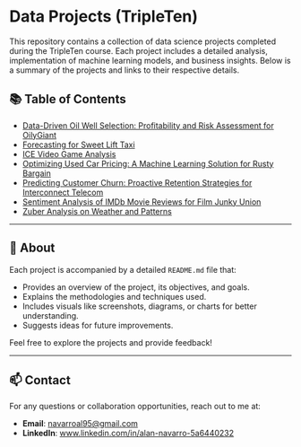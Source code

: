 # Data Projects (TripleTen)

This repository contains a collection of data science projects completed during the TripleTen course. Each project includes a detailed analysis, implementation of machine learning models, and business insights. Below is a summary of the projects and links to their respective details.

## 📚 Table of Contents
- [Data-Driven Oil Well Selection: Profitability and Risk Assessment for OilyGiant](./Data-Driven%20Oil%20Well%20Selection%20Profitability%20and%20Risk%20Assessment%20for%20OilyGiant.ipynb)
- [Forecasting for Sweet Lift Taxi](./Forecasting%20for%20Sweet%20Lift%20Taxi.ipynb)
- [ICE Video Game Analysis](./ICE%20video%20game%20analysis.ipynb)
- [Optimizing Used Car Pricing: A Machine Learning Solution for Rusty Bargain](./Optimizing%20Used%20Car%20Pricing%20A%20Machine%20Learning%20Solution%20for%20Rusty%20Bargain.ipynb)
- [Predicting Customer Churn: Proactive Retention Strategies for Interconnect Telecom](./Predicting%20Customer%20Churn%20Proactive%20Retention%20Strategies%20for%20Interconnect%20Telecom.ipynb)
- [Sentiment Analysis of IMDb Movie Reviews for Film Junky Union](./Sentiment%20Analysis%20of%20IMDb%20Movie%20Reviews%20for%20Film%20Junky%20Union.ipynb)
- [Zuber Analysis on Weather and Patterns](./Zuber%20Analysis%20on%20weather%20and%20patterns.ipynb)

---

## 📝 About

Each project is accompanied by a detailed `README.md` file that:
- Provides an overview of the project, its objectives, and goals.
- Explains the methodologies and techniques used.
- Includes visuals like screenshots, diagrams, or charts for better understanding.
- Suggests ideas for future improvements.

Feel free to explore the projects and provide feedback!

---

## 📫 Contact
For any questions or collaboration opportunities, reach out to me at:
- **Email**: navarroal95@gmail.com
- **LinkedIn**: www.linkedin.com/in/alan-navarro-5a6440232
